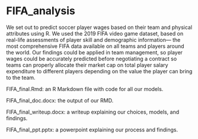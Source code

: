 # FIFA_analysis
We set out to predict soccer player wages based on their team and physical attributes using R. We used the 2019 FIFA video game dataset, based on real-life assessments of player skill and demographic information— the most comprehensive FIFA data available on all teams and players around the world. Our findings could be applied in team management, so player wages could be accurately predicted before negotiating a contract so teams can properly allocate their market cap on total player salary expenditure to different players depending on the value the player can bring to the team.

FIFA_final.Rmd: an R Markdown file with code for all our models.

FIFA_final_doc.docx: the output of our RMD.

FIFA_final_writeup.docx: a writeup explaining our choices, models, and findings. 

FIFA_final_ppt.pptx: a powerpoint explaining our process and findings.
